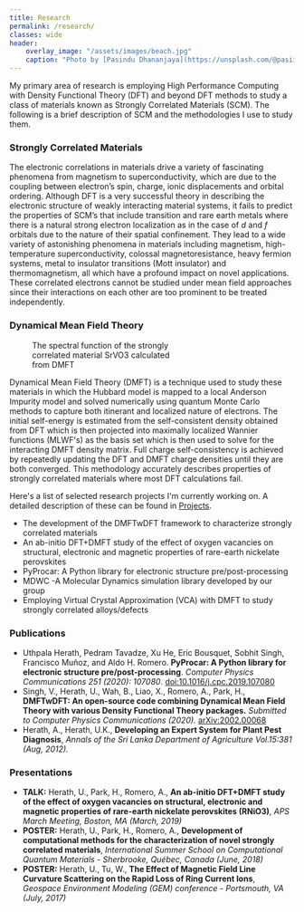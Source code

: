 ```yaml
---
title: Research
permalink: /research/
classes: wide
header:
    overlay_image: "/assets/images/beach.jpg"
    caption: "Photo by [Pasindu Dhananjaya](https://unsplash.com/@pasiiijay) on [Unsplash](https://unsplash.com)"
---
```


My primary area of research is employing High Performance Computing with Density Functional Theory (DFT) and beyond DFT methods to study a class of materials known as Strongly Correlated Materials (SCM). The following is a brief description of SCM and the methodologies I use to study them.

### Strongly Correlated Materials

The electronic correlations in materials drive a variety of fascinating phenomena from magnetism to superconductivity, which are due to the coupling between electron’s spin, charge, ionic displacements and orbital ordering. Although DFT is a very successful theory in describing the electronic structure of weakly interacting material systems, it fails to predict the properties of SCM’s that include transition and rare earth metals where there  is  a  natural  strong  electron  localization  as  in  the  case  of  *d*  and  *f* orbitals due to the nature of their spatial confinement. They lead to a wide variety of astonishing phenomena in materials including magnetism, high-temperature superconductivity, colossal magnetoresistance, heavy fermion systems, metal to insulator transitions (Mott insulator) and thermomagnetism, all which have a profound impact on novel applications. These  correlated  electrons  cannot  be  studied  under  mean  field  approaches  since  their  interactions  on  each other are too prominent to be treated independently.

### Dynamical Mean Field Theory

<figure style="width: 50%" class="align-right">
  <img src="{{ site.url }}{{ site.baseurl }}/assets/images/dmftwdft.png" alt="">
  <figcaption>The spectral function of the strongly correlated material SrVO3 calculated from DMFT</figcaption>
</figure>


Dynamical Mean Field Theory (DMFT) is a technique used to study these materials in which the Hubbard model is mapped to a local Anderson Impurity model and solved numerically using quantum Monte Carlo methods to capture both itinerant and localized nature of electrons. The initial self-energy is estimated from the self-consistent density obtained from DFT which is then projected into maximally localized Wannier functions (MLWF's) as the basis set which is then used to solve for the interacting DMFT density matrix. Full charge self-consistency is achieved by repeatedly updating the DFT and DMFT charge densities until they are both converged. This methodology accurately describes properties of strongly correlated materials where most DFT calculations fail.

Here's a list of selected research projects I'm currently working on. A detailed description of these can be found in [Projects](/projects/).

- The development of the DMFTwDFT framework to characterize strongly correlated materials
- An ab-initio DFT+DMFT study of the effect of oxygen vacancies on structural, electronic and magnetic properties of rare-earth nickelate perovskites
- PyProcar: A Python library for electronic structure pre/post-processing
- MDWC -A Molecular Dynamics simulation library developed by our group
- Employing Virtual Crystal Approximation (VCA) with DMFT to study strongly correlated alloys/defects

### Publications

- Uthpala Herath, Pedram Tavadze, Xu He, Eric Bousquet, Sobhit Singh, Francisco Muñoz, and Aldo H. Romero. **PyProcar: A Python library for electronic structure pre/post-processing**. *Computer Physics Communications 251 (2020): 107080*.
[doi:10.1016/j.cpc.2019.107080](https://www.sciencedirect.com/science/article/pii/S0010465519303935)
- Singh, V., Herath, U., Wah, B., Liao, X., Romero, A., Park, H., **DMFTwDFT: An open-source code combining Dynamical Mean Field Theory with various Density Functional Theory packages.** *Submitted to Computer Physics Communications (2020).*
[arXiv:2002.00068](https://arxiv.org/abs/2002.00068)
- Herath, A., Herath, U.K., **Developing an Expert System for Plant Pest Diagnosis**, *Annals of the Sri Lanka Department of Agriculture Vol.15:381 (Aug, 2012).*

### Presentations

- **TALK:** Herath, U.,  Park, H., Romero, A.,  **An ab-initio DFT+DMFT study of the effect of oxygen vacancies on structural, electronic and magnetic properties of rare-earth nickelate perovskites (RNiO3)**, *APS March Meeting, Boston, MA (March, 2019)*
- **POSTER:**  Herath, U., Park, H., Romero, A., **Development of computational methods for the characterization of novel strongly correlated materials**, *International Summer School on Computational Quantum Materials - Sherbrooke, Québec, Canada (June, 2018)*
- **POSTER:** Herath, U., Tu, W., **The Effect of Magnetic Field Line Curvature Scattering on the Rapid Loss of Ring Current Ions**, *Geospace Environment Modeling (GEM) conference - Portsmouth, VA (July, 2017)*
